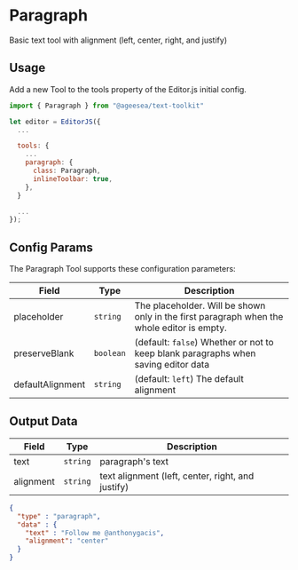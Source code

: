 # Paragraph

Basic text tool with alignment (left, center, right, and justify)

## Usage

Add a new Tool to the tools property of the Editor.js initial config.

```js
import { Paragraph } from "@ageesea/text-toolkit"

let editor = EditorJS({
  ...

  tools: {
    ...
    paragraph: {
      class: Paragraph,
      inlineToolbar: true,
    },
  }

  ...
});
```

## Config Params

The Paragraph Tool supports these configuration parameters:

| Field            | Type      | Description                                                                                |
|------------------|-----------|--------------------------------------------------------------------------------------------|
| placeholder      | `string`  | The placeholder. Will be shown only in the first paragraph when the whole editor is empty. |
| preserveBlank    | `boolean` | (default: `false`) Whether or not to keep blank paragraphs when saving editor data         |
| defaultAlignment | `string`  | (default: `left`) The default alignment                                                    |

## Output Data

| Field     | Type     | Description     |
|-----------|----------|-----------------|
| text      | `string` | paragraph's text |
| alignment | `string`  | text alignment (left, center, right, and justify) |

```json
{
  "type" : "paragraph",
  "data" : {
    "text" : "Follow me @anthonygacis",
    "alignment": "center"
  }
}
```